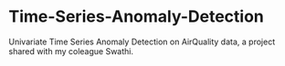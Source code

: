 # Time-Series-Anomaly-Detection
Univariate Time Series Anomaly Detection on AirQuality data, a project shared with my coleague Swathi.
